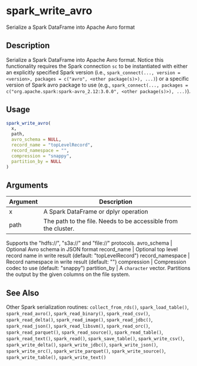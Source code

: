 # spark_write_avro


Serialize a Spark DataFrame into Apache Avro format




## Description

Serialize a Spark DataFrame into Apache Avro format.
Notice this functionality requires the Spark connection ``sc`` to be instantiated with either
an explicitly specified Spark version (i.e.,
``spark_connect(..., version = <version>, packages = c("avro", <other package(s)>), ...)``)
or a specific version of Spark avro package to use (e.g.,
``spark_connect(..., packages = c("org.apache.spark:spark-avro_2.12:3.0.0", <other package(s)>), ...)``).





## Usage
```r
spark_write_avro(
  x,
  path,
  avro_schema = NULL,
  record_name = "topLevelRecord",
  record_namespace = "",
  compression = "snappy",
  partition_by = NULL
)
```




## Arguments


Argument      |Description
------------- |----------------
x | A Spark DataFrame or dplyr operation
path | The path to the file. Needs to be accessible from the cluster.
Supports the "hdfs://", "s3a://" and "file://" protocols.
avro_schema | Optional Avro schema in JSON format
record_name | Optional top level record name in write result (default: "topLevelRecord")
record_namespace | Record namespace in write result (default: "")
compression | Compression codec to use (default: "snappy")
partition_by | A ``character`` vector. Partitions the output by the given columns on the file system.







## See Also

Other Spark serialization routines: 
`collect_from_rds()`,
`spark_load_table()`,
`spark_read_avro()`,
`spark_read_binary()`,
`spark_read_csv()`,
`spark_read_delta()`,
`spark_read_image()`,
`spark_read_jdbc()`,
`spark_read_json()`,
`spark_read_libsvm()`,
`spark_read_orc()`,
`spark_read_parquet()`,
`spark_read_source()`,
`spark_read_table()`,
`spark_read_text()`,
`spark_read()`,
`spark_save_table()`,
`spark_write_csv()`,
`spark_write_delta()`,
`spark_write_jdbc()`,
`spark_write_json()`,
`spark_write_orc()`,
`spark_write_parquet()`,
`spark_write_source()`,
`spark_write_table()`,
`spark_write_text()`



